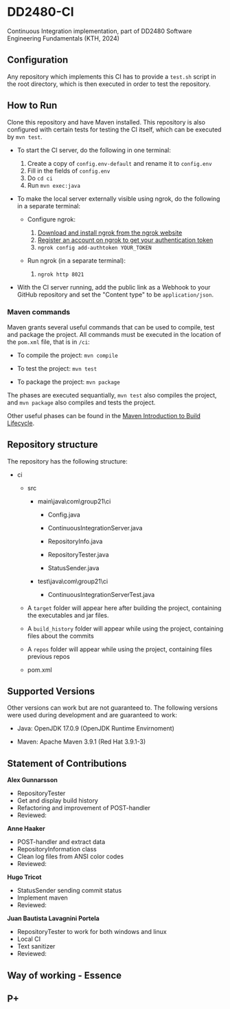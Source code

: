# DD2480-CI

Continuous Integration implementation, part of DD2480 Software Engineering Fundamentals (KTH, 2024)

## Configuration

Any repository which implements this CI has to provide a `test.sh` script in the root directory, which is then executed in order to test the repository.

## How to Run

Clone this repository and have Maven installed. This repository is also configured with certain tests for testing the CI itself, which can be executed by `mvn test`.

- To start the CI server, do the following in one terminal:

  1. Create a copy of `config.env-default` and rename it to `config.env`
  2. Fill in the fields of `config.env`
  3. Do `cd ci`
  4. Run `mvn exec:java`

- To make the local server externally visible using ngrok, do the following in a separate terminal:

  - Configure ngrok:

    1. [Download and install ngrok from the ngrok website](https://ngrok.com/download)
    3. [Register an account on ngrok to get your authentication token](https://dashboard.ngrok.com/get-started/your-authtoken)
    4. `ngrok config add-authtoken YOUR_TOKEN`

  - Run ngrok (in a separate terminal):

    1. `ngrok http 8021`

- With the CI server running, add the public link as a Webhook to your GitHub repository and set the "Content type" to be `application/json`.

### Maven commands

Maven grants several useful commands that can be used to compile, test and package the project. All commands must be executed in the location of the `pom.xml` file, that is in `/ci`:

- To compile the project: `mvn compile`

- To test the project: `mvn test`

- To package the project: `mvn package`

The phases are executed sequantially, `mvn test` also compiles the project, and `mvn package` also compiles and tests the project.

Other useful phases can be found in the [Maven Introduction to Build Lifecycle](https://maven.apache.org/guides/introduction/introduction-to-the-lifecycle.html).


## Repository structure

The repository has the following structure:

- ci

  - src

    - main\java\com\group21\ci

      - Config.java

      - ContinuousIntegrationServer.java

      - RepositoryInfo.java

      - RepositoryTester.java

      - StatusSender.java

    - test\java\com\group21\ci

      - ContinuousIntegrationServerTest.java


  - A `target` folder will appear here after building the project, containing the executables and jar files.

  - A `build_history` folder will appear while using the project, containing files about the commits

  - A `repos` folder will appear while using the project, containing files previous repos

  - pom.xml

## Supported Versions

Other versions can work but are not guaranteed to. The following versions were used during development and are guaranteed to work:

- Java: OpenJDK 17.0.9 (OpenJDK Runtime Envirnoment)

- Maven: Apache Maven 3.9.1 (Red Hat 3.9.1-3)

## Statement of Contributions

**Alex Gunnarsson**

- RepositoryTester
- Get and display build history
- Refactoring and improvement of POST-handler
- Reviewed:

**Anne Haaker**

- POST-handler and extract data
- RepositoryInformation class
- Clean log files from ANSI color codes
- Reviewed:


**Hugo Tricot**

- StatusSender sending commit status
- Implement maven
- Reviewed: 

**Juan Bautista Lavagnini Portela**

- RepositoryTester to work for both windows and linux
- Local CI
- Text sanitizer
- Reviewed:

## Way of working - Essence


## P+
